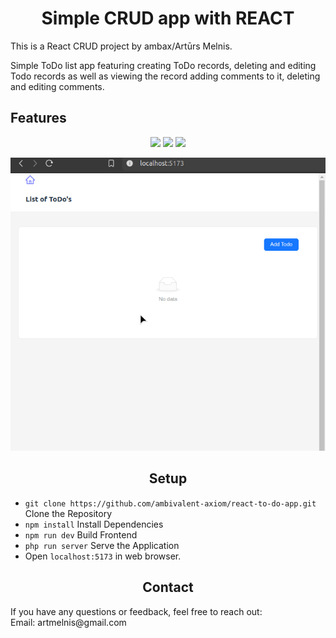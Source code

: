 <h1 align="center">Simple CRUD app with REACT</h1>

<p align="center">

This is a React CRUD project by ambax/Artūrs Melnis.

Simple ToDo list app featuring creating ToDo records, deleting and editing Todo records as well as viewing the record adding comments to it, deleting and editing comments.
</p>

<h2>Features</h2>
<p align="center">
    <img src="https://img.icons8.com/?size=60&id=uJM6fQYqDaZK&format=png&color=000000">
    <img src="https://img.icons8.com/?size=60&id=wPohyHO_qO1a&format=png&color=000000">
    <img src="https://gw.alipayobjects.com/zos/rmsportal/KDpgvguMpGfqaHPjicRK.svg" width="60">
</p>
<p align="center">
    <img src="to-do-app.gif"/>
</p>
<h2 align="center">Setup</h2>

- ```git clone https://github.com/ambivalent-axiom/react-to-do-app.git``` Clone the Repository
- ```npm install``` Install Dependencies
- ```npm run dev``` Build Frontend
- ```php run server``` Serve the Application
- Open ```localhost:5173``` in web browser.

<h2 align="center">Contact</h2>
If you have any questions or feedback, feel free to reach out:<br>
Email: artmelnis@gmail.com
